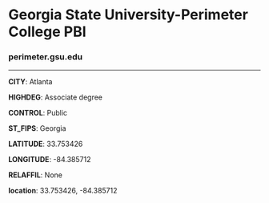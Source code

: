 # Georgia State University-Perimeter College PBI
### perimeter.gsu.edu
---
**CITY**: Atlanta

**HIGHDEG**: Associate degree

**CONTROL**: Public

**ST_FIPS**: Georgia

**LATITUDE**: 33.753426

**LONGITUDE**: -84.385712

**RELAFFIL**: None

**location**: 33.753426, -84.385712